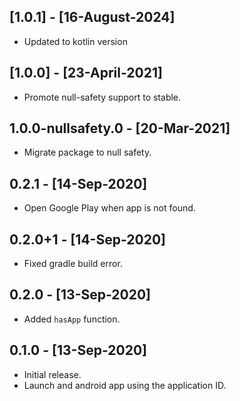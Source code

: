 ## [1.0.1] - [16-August-2024]

- Updated to kotlin version

## [1.0.0] - [23-April-2021]

- Promote null-safety support to stable.

## 1.0.0-nullsafety.0 - [20-Mar-2021]

- Migrate package to null safety.

## 0.2.1 - [14-Sep-2020]

- Open Google Play when app is not found.

## 0.2.0+1 - [14-Sep-2020]

- Fixed gradle build error.

## 0.2.0 - [13-Sep-2020]

- Added `hasApp` function.

## 0.1.0 - [13-Sep-2020]

- Initial release.
- Launch and android app using the application ID.

